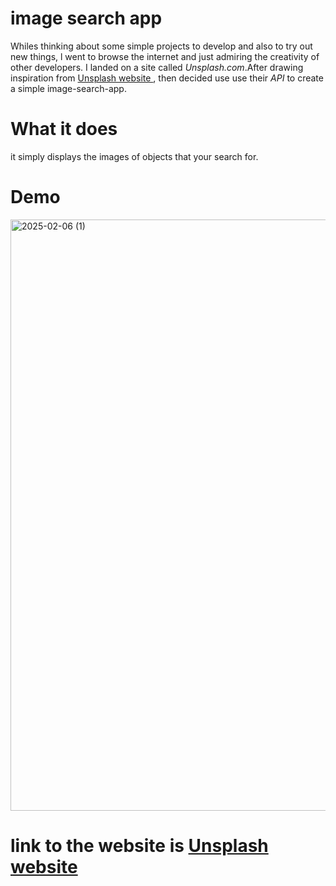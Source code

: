 # image search app
Whiles thinking about some simple projects to develop and also to try out new things, 
l went to browse the internet and just admiring the creativity of other developers. I landed on a site called <em>Unsplash.com</em>.After drawing inspiration from  <a href="https://unsplash.com/"> Unsplash website </a>,
then decided use use their <em>API</em> to create a simple image-search-app.

# What it does
it simply displays the images of objects that your search for.

# Demo
<img width="946" alt="2025-02-06 (1)" src="https://github.com/user-attachments/assets/82d2aee2-13cb-48fd-a971-1fecfaa9dacf" />

# link to the website is <a href="https://naavemajid.github.io/image-search-app/"> Unsplash website </a>

